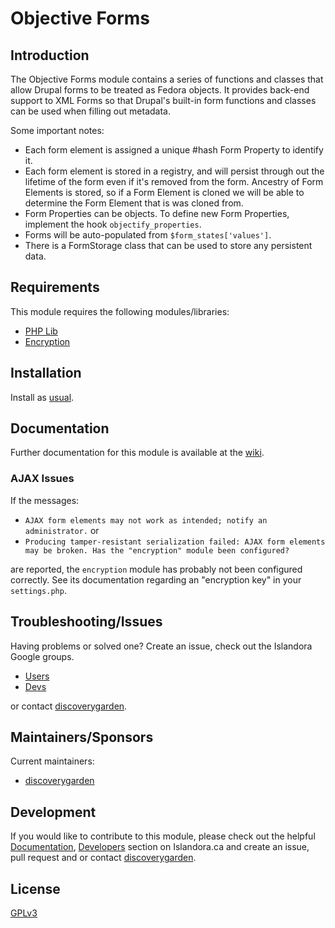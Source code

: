 # Objective Forms

## Introduction

The Objective Forms module contains a series of functions and classes that allow
Drupal forms to be treated as Fedora objects. It provides back-end support to
XML Forms so that Drupal's built-in form functions and classes can be used when
filling out metadata.

Some important notes:

* Each form element is assigned a unique #hash Form Property to identify it.
* Each form element is stored in a registry, and will persist through out the
  lifetime of the form even if it's removed from the form. Ancestry of Form
  Elements is stored, so if a Form Element is cloned we will be able to
  determine the Form Element that is was cloned from.
* Form Properties can be objects. To define new Form Properties, implement the
  hook `objectify_properties`.
* Forms will be auto-populated from `$form_states['values']`.
* There is a FormStorage class that can be used to store any persistent data.

## Requirements

This module requires the following modules/libraries:

* [PHP Lib](https://github.com/discoverygarden/php_lib)
* [Encryption](https://www.drupal.org/project/encryption)

## Installation

Install as
[usual](https://www.drupal.org/docs/8/extending-drupal-8/installing-drupal-8-modules).

## Documentation

Further documentation for this module is available at the
[wiki](https://wiki.duraspace.org/display/ISLANDORA/Objective+Forms).

### AJAX Issues

If the messages:
* `AJAX form elements may not work as intended; notify an administrator.` or
* `Producing tamper-resistant serialization failed: AJAX form elements may be
  broken. Has the "encryption" module been configured?`

are reported, the `encryption` module has probably not been configured
correctly. See its documentation regarding an "encryption key" in your
`settings.php`.

## Troubleshooting/Issues

Having problems or solved one? Create an issue, check out the Islandora Google
groups.

* [Users](https://groups.google.com/forum/?hl=en&fromgroups#!forum/islandora)
* [Devs](https://groups.google.com/forum/?hl=en&fromgroups#!forum/islandora-dev)

or contact [discoverygarden](http://support.discoverygarden.ca).

## Maintainers/Sponsors

Current maintainers:

* [discoverygarden](http://www.discoverygarden.ca)

## Development

If you would like to contribute to this module, please check out the helpful
[Documentation](https://github.com/Islandora/islandora/wiki#wiki-documentation-for-developers),
[Developers](http://islandora.ca/developers) section on Islandora.ca and create
an issue, pull request and or contact
[discoverygarden](http://support.discoverygarden.ca).

## License

[GPLv3](http://www.gnu.org/licenses/gpl-3.0.txt)
